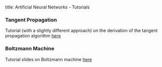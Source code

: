 title: Artificial Neural Networks - Tutorials

### Tangent Propagation

Tutorial (with a slightly different approach) on the derivation of the tangent
propagation algorithm [here](/files/tangent_prop.pdf)

### Boltzmann Machine

Tutorial slides on Boltzmann machine
[here](/files/boltz_tutorial.pdf)
